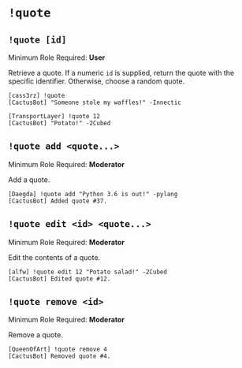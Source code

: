 # `!quote`

## `!quote [id]`

Minimum Role Required: **User**

Retrieve a quote. If a numeric `id` is supplied, return the quote with the specific identifier. Otherwise, choose a random quote.

```
[cass3rz] !quote
[CactusBot] "Someone stole my waffles!" -Innectic
```

```
[TransportLayer] !quote 12
[CactusBot] "Potato!" -2Cubed
```

## `!quote add <quote...>`

Minimum Role Required: **Moderator**

Add a quote.

```
[Daegda] !quote add "Python 3.6 is out!" -pylang
[CactusBot] Added quote #37.
```

## `!quote edit <id> <quote...>`

Minimum Role Required: **Moderator**

Edit the contents of a quote.

```
[alfw] !quote edit 12 "Potato salad!" -2Cubed
[CactusBot] Edited quote #12.
```

## `!quote remove <id>`

Minimum Role Required: **Moderator**

Remove a quote.

```
[QueenOfArt] !quote remove 4
[CactusBot] Removed quote #4.
```
